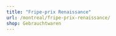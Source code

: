 ```yaml
---
title: "Fripe-prix Renaissance"
url: /montreal/fripe-prix-renaissance/
shop: Gebrauchtwaren
---
```

